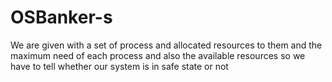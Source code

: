 # OSBanker-s
We are given with a set of process and allocated resources to them and the maximum need of each process and also the available resources so we have to tell whether our system is in safe state or not
